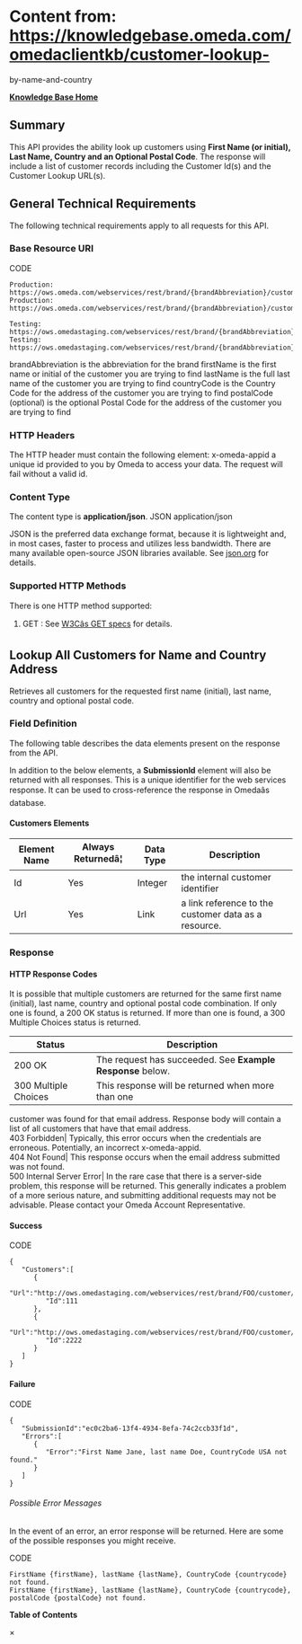 # Content from: https://knowledgebase.omeda.com/omedaclientkb/customer-lookup-
by-name-and-country

[**Knowledge Base Home**](../omedaclientkb/)

## Summary

This API provides the ability look up customers using **First Name (or
initial), Last Name, Country and an Optional Postal Code**. The response will
include a list of customer records including the Customer Id(s) and the
Customer Lookup URL(s).

## General Technical Requirements

The following technical requirements apply to all requests for this API.

### Base Resource URI

CODE

    
    
    Production: https://ows.omeda.com/webservices/rest/brand/{brandAbbreviation}/customer/firstname/{firstName}/lastName/{lastName}/countrycode/{countryCode}/*
    Production: https://ows.omeda.com/webservices/rest/brand/{brandAbbreviation}/customer/firstname/{firstName}/lastName/{lastName}/countrycode{countryCode}/postalcode/{postalCode}/*
    
    Testing:    https://ows.omedastaging.com/webservices/rest/brand/{brandAbbreviation}/customer/firstname/{firstName}/lastName/{lastName}/countrycode/{countryCode}/*
    Testing:    https://ows.omedastaging.com/webservices/rest/brand/{brandAbbreviation}/customer/firstname/{firstName}/lastName/{lastName}/countrycode/{countryCode}/postalcode/{postalCode}/*
    

brandAbbreviation is the abbreviation for the brand firstName is the first
name or initial of the customer you are trying to find lastName is the full
last name of the customer you are trying to find countryCode is the Country
Code for the address of the customer you are trying to find postalCode
(optional) is the optional Postal Code for the address of the customer you are
trying to find

### HTTP Headers

The HTTP header must contain the following element: x-omeda-appid a unique id
provided to you by Omeda to access your data. The request will fail without a
valid id.

### Content Type

The content type is **application/json**. JSON application/json

JSON is the preferred data exchange format, because it is lightweight and, in
most cases, faster to process and utilizes less bandwidth. There are many
available open-source JSON libraries available. See
[json.org](http://www.json.org/) for details.

### Supported HTTP Methods

There is one HTTP method supported:

  1. GET : See [W3Câs GET specs](http://www.w3.org/Protocols/rfc2616/rfc2616-sec9.html#sec9.3) for details.

## Lookup All Customers for Name and Country Address

Retrieves all customers for the requested first name (initial), last name,
country and optional postal code.

### Field Definition

The following table describes the data elements present on the response from
the API.

In addition to the below elements, a **SubmissionId** element will also be
returned with all responses. This is a unique identifier for the web services
response. It can be used to cross-reference the response in Omedaâs
database.

#### Customers Elements

Element Name| Always Returnedâ¦| Data Type| Description  
---|---|---|---  
Id| Yes| Integer| the internal customer identifier  
Url| Yes| Link| a link reference to the customer data as a resource.  
  
### Response

#### HTTP Response Codes

It is possible that multiple customers are returned for the same first name
(initial), last name, country and optional postal code combination. If only
one is found, a 200 OK status is returned. If more than one is found, a 300
Multiple Choices status is returned.

Status| Description  
---|---  
200 OK| The request has succeeded. See **Example Response** below.  
300 Multiple Choices| This response will be returned when more than one
customer was found for that email address. Response body will contain a list
of all customers that have that email address.  
403 Forbidden| Typically, this error occurs when the credentials are
erroneous. Potentially, an incorrect x-omeda-appid.  
404 Not Found| This response occurs when the email address submitted was not
found.  
500 Internal Server Error| In the rare case that there is a server-side
problem, this response will be returned. This generally indicates a problem of
a more serious nature, and submitting additional requests may not be
advisable. Please contact your Omeda Account Representative.  
  
#### Success

CODE

    
    
    {
       "Customers":[
          {
             "Url":"http://ows.omedastaging.com/webservices/rest/brand/FOO/customer/111/*"
             "Id":111
          },
          {
             "Url":"http://ows.omedastaging.com/webservices/rest/brand/FOO/customer/2222/*"
             "Id":2222
          }
       ]
    }
    

#### Failure

CODE

    
    
    {
       "SubmissionId":"ec0c2ba6-13f4-4934-8efa-74c2ccb33f1d",
       "Errors":[
          {
             "Error":"First Name Jane, last name Doe, CountryCode USA not found."
          }
       ]
    }
    

###### Possible Error Messages

In the event of an error, an error response will be returned. Here are some of
the possible responses you might receive.

CODE

    
    
    FirstName {firstName}, lastName {lastName}, CountryCode {countrycode} not found.
    FirstName {firstName}, lastName {lastName}, CountryCode {countrycode}, postalCode {postalCode} not found.

**Table of Contents**

×

